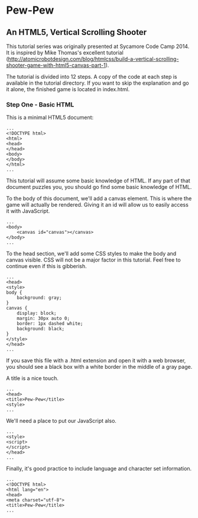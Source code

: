 # Pew-Pew
## An HTML5, Vertical Scrolling Shooter

This tutorial series was originally presented at Sycamore Code Camp 2014. It is inspired by Mike Thomas's excellent tutorial (http://atomicrobotdesign.com/blog/htmlcss/build-a-vertical-scrolling-shooter-game-with-html5-canvas-part-1).

The tutorial is divided into 12 steps. A copy of the code at each step is available in the tutorial directory. If you want to skip the explanation and go it alone, the finished game is located in index.html.

### Step One - Basic HTML

This is a minimal HTML5 document:
```
...
<!DOCTYPE html>
<html>
<head>
</head>
<body>
</body>
</html>
...
```
This tutorial will assume some basic knowledge of HTML. If any part of that document puzzles you, you should go find some basic knowledge of HTML.

To the body of this document, we'll add a canvas element. This is where the game will actually be rendered. Giving it an id will allow us to easily access it with JavaScript.
```
...
<body>
	<canvas id="canvas"></canvas>
</body>
...
```

To the head section, we'll add some CSS styles to make the body and canvas visible. CSS will not be a major factor in this tutorial. Feel free to continue even if this is gibberish.
```
...
<head>
<style>
body {
	background: gray;
}
canvas {
	display: block;
	margin: 30px auto 0;
	border: 1px dashed white;
	background: black;
}
</style>
</head>
...
```

If you save this file with a .html extension and open it with a web browser, you should see a black box with a white border in the middle of a gray page.

A title is a nice touch.
```
...
<head>
<title>Pew-Pew</title>
<style>
...
```

We'll need a place to put our JavaScript also.
```
...
<style>
<script>
</script>
</head>
...
```

Finally, it's good practice to include language and character set information.
```
...
<!DOCTYPE html>
<html lang="en">
<head>
<meta charset="utf-8">
<title>Pew-Pew</title>
...
```
